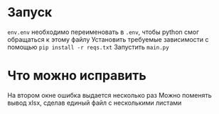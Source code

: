 # Запуск
`env.env` необходимо переименовать в `.env`, чтобы python смог обращаться к этому файлу
Установить требуемые зависимости с помощью `pip install -r reqs.txt`
Запустить `main.py`


# Что можно исправить
На втором окне ошибка выдается несколько раз
Можно поменять вывод xlsx, сделав единый файл с несколькими листами
